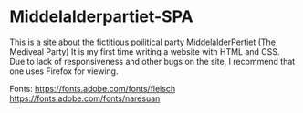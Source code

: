 # Middelalderpartiet-SPA
This is a site about the fictitious poilitical party MiddelalderPertiet (The Mediveal Party)
It is my first time writing a website with HTML and CSS.
Due to lack of responsiveness and other bugs on the site, I recommend that one uses Firefox for viewing.

Fonts:
 https://fonts.adobe.com/fonts/fleisch
 https://fonts.adobe.com/fonts/naresuan 

